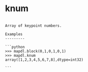 # knum

````{property} Geometry.knum

Array of keypoint numbers.

Examples
---------

```python
>>> mapdl.block(0,1,0,1,0,1)
>>> mapdl.knum
array([1,2,3,4,5,6,7,8],dtype=int32)

```

````